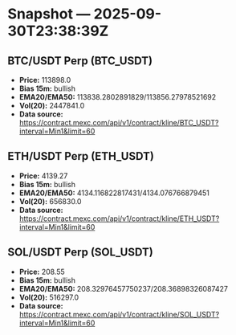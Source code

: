 # Snapshot — 2025-09-30T23:38:39Z

## BTC/USDT Perp (BTC_USDT)
- **Price:** 113898.0
- **Bias 15m:** bullish
- **EMA20/EMA50:** 113838.2802891829/113856.27978521692
- **Vol(20):** 2447841.0
- **Data source:** https://contract.mexc.com/api/v1/contract/kline/BTC_USDT?interval=Min1&limit=60

## ETH/USDT Perp (ETH_USDT)
- **Price:** 4139.27
- **Bias 15m:** bullish
- **EMA20/EMA50:** 4134.116822817431/4134.076766879451
- **Vol(20):** 656830.0
- **Data source:** https://contract.mexc.com/api/v1/contract/kline/ETH_USDT?interval=Min1&limit=60

## SOL/USDT Perp (SOL_USDT)
- **Price:** 208.55
- **Bias 15m:** bullish
- **EMA20/EMA50:** 208.32976457750237/208.36898326087427
- **Vol(20):** 516297.0
- **Data source:** https://contract.mexc.com/api/v1/contract/kline/SOL_USDT?interval=Min1&limit=60
